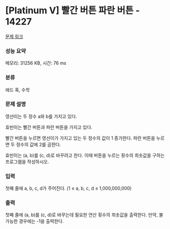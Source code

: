 # [Platinum V] 빨간 버튼 파란 버튼 - 14227 

[문제 링크](https://www.acmicpc.net/problem/14227) 

### 성능 요약

메모리: 31256 KB, 시간: 76 ms

### 분류

애드 혹, 수학

### 문제 설명

<p>영선이는 두 정수 a와 b를 가지고 있다.</p>

<p>효빈이는 빨간 버튼과 파란 버튼을 가지고 있다.</p>

<p>빨간 버튼을 누르면 영선이가 가지고 있는 두 정수의 값이 1 증가한다. 파란 버튼을 누르면 두 정수의 값에 2를 곱한다.</p>

<p>효빈이는 (a, b)를 (c, d)로 바꾸려고 한다. 이때 버튼을 누르는 횟수의 최솟값을 구하는 프로그램을 작성하시오. </p>

### 입력 

 <p>첫째 줄에 a, b, c, d가 주어진다. (1 ≤ a, b, c, d ≤ 1,000,000,000)</p>

### 출력 

 <p>첫째 줄에 (a, b)를 (c, d)로 바꾸는데 필요한 연산 횟수의 최솟값을 출력한다. 만약, 불가능한 경우에는 -1을 출력한다.</p>

